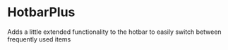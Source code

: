 HotbarPlus
==========

Adds a little extended functionality to the hotbar to easily switch between frequently used items
